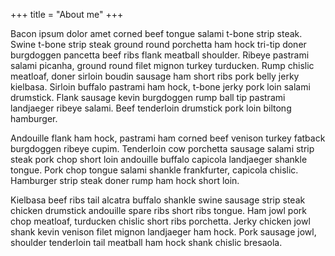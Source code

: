 +++
title = "About me"
+++

Bacon ipsum dolor amet corned beef tongue salami t-bone strip steak. Swine t-bone strip steak ground round porchetta ham hock tri-tip doner burgdoggen pancetta beef ribs flank meatball shoulder. Ribeye pastrami salami picanha, ground round filet mignon turkey turducken. Rump chislic meatloaf, doner sirloin boudin sausage ham short ribs pork belly jerky kielbasa. Sirloin buffalo pastrami ham hock, t-bone jerky pork loin salami drumstick. Flank sausage kevin burgdoggen rump ball tip pastrami landjaeger ribeye salami. Beef tenderloin drumstick pork loin biltong hamburger.

Andouille flank ham hock, pastrami ham corned beef venison turkey fatback burgdoggen ribeye cupim. Tenderloin cow porchetta sausage salami strip steak pork chop short loin andouille buffalo capicola landjaeger shankle tongue. Pork chop tongue salami shankle frankfurter, capicola chislic. Hamburger strip steak doner rump ham hock short loin.

Kielbasa beef ribs tail alcatra buffalo shankle swine sausage strip steak chicken drumstick andouille spare ribs short ribs tongue. Ham jowl pork chop meatloaf, turducken chislic short ribs porchetta. Jerky chicken jowl shank kevin venison filet mignon landjaeger ham hock. Pork sausage jowl, shoulder tenderloin tail meatball ham hock shank chislic bresaola.
